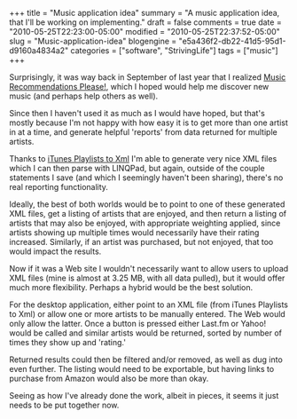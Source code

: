 +++
title = "Music application idea"
summary = "A music application idea, that I'll be working on implementing."
draft = false
comments = true
date = "2010-05-25T22:23:00-05:00"
modified = "2010-05-25T22:37:52-05:00"
slug = "Music-application-idea"
blogengine = "e5a436f2-db22-41d5-95d1-d9160a4834a2"
categories = ["software", "StrivingLife"]
tags = ["music"]
+++

<p>Surprisingly, it was way back in September of last year that I realized <a href="http://strivinglife.com/words/post/Music-Recommendations-Please!-045-beta-released.aspx">Music Recommendations Please!</a>, which I hoped would help me discover new music (and perhaps help others as well).</p>
<p>Since then&nbsp;I haven't used it as much as I would have hoped, but that's mostly because I'm not happy with how easy it is to get more than one artist in at a time, and generate helpful 'reports' from data returned for multiple artists.</p>
<p>Thanks to <a href="http://strivinglife.com/words/post/iTunes-Playlists-to-Xml-version-16-released.aspx">iTunes Playlists to Xml</a> I'm able to generate very nice XML files which I can then parse with LINQPad, but again, outside of the couple statements I save (and which I seemingly haven't been sharing), there's no real reporting functionality.</p>
<p>Ideally, the best of both worlds would be to point to one of these generated XML files, get a listing of artists that are enjoyed, and then return a listing of artists that may also be enjoyed, with appropriate weighting applied, since artists showing up multiple times would necessarily have their rating increased. Similarly, if an artist was purchased, but not enjoyed, that too would impact the results.</p>
<p>Now if it was&nbsp;a Web site I wouldn't necessarily want to allow users to upload XML files (mine is almost at 3.25 MB, with all data pulled), but it would offer much more flexibility. Perhaps a hybrid would be the best solution.</p>
<p>For the desktop application, either point to an XML file (from iTunes Playlists to Xml) or allow one or more artists to be manually entered. The Web would only allow the latter. Once a button is pressed either Last.fm or Yahoo! would be called and similar artists would be returned, sorted by number of times they show up and 'rating.'</p>
<p>Returned results could then be filtered and/or removed, as well as dug into even further. The listing would need to be exportable, but having links to purchase from Amazon would also be more than okay.</p>
<p>Seeing as how I've already done the work, albeit in pieces, it seems it just needs to be put together now.</p>
